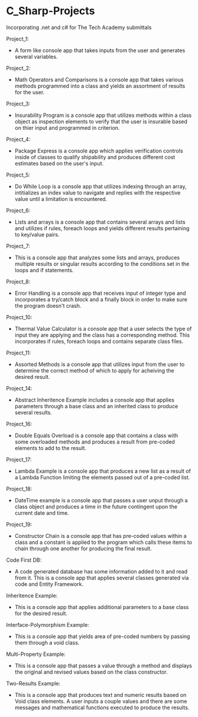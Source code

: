 # C_Sharp-Projects
Incorporating .net and c# for The Tech Academy submittals

Project_1: 
- A form like console app that takes inputs from the user and generates several variables.


Project_2: 
- Math Operators and Comparisons is a console app that takes various methods programmed into a class and yields an assortment of results for the user.

 
Project_3: 
- Insurability Program is a console app that utilizes methods within a class object as inspection elements to verify that the user is insurable based on thier input and programmed in criterion.


Project_4: 
- Package Express is a console app which applies verification controls inside of classes to qualify shipability and produces different cost estimates based on the user's input.  


Project_5: 
- Do While Loop is a console app that utilizes indexing through an array, intitializes an index value to navigate and replies with the respective value until a limitation is encountered.


Project_6: 
- Lists and arrays is a console app that contains several arrays and lists and utilizes if rules, foreach loops and yields different results pertaining to key/value pairs.


Project_7: 
- This is a console app that analyzes some lists and arrays, produces multiple results or singular results according to the conditions set in the loops and if statements.


Project_8: 
- Error Handling is a console app that receives input of integer type and incorporates a try/catch block and a finally block in order to make sure the program doesn't crash.


Project_10: 
- Thermal Value Calculator is a console app that a user selects the type of input they are applying and the class has a corresponding method.  This incorporates if rules, foreach loops and contains separate class files.


Project_11: 
- Assorted Methods is a console app that utilizes input from the user to determine the correct method of which to apply for acheiving the desired result.


Project_14: 
- Abstract Inheritence Example includes a console app that applies parameters through a base class and an inherited class to produce several results.


Project_16: 
- Double Equals Overload is a console app that contains a class with some overloaded methods and produces a result from pre-coded elements to add to the result.


Project_17: 
- Lambda Example is a console app that produces a new list as a result of a Lambda Function limiting the elements passed out of a pre-coded list. 


Project_18: 
- DateTime example is a console app that passes a user unput through a class object and produces a time in the future contingent upon the current date and time.


Project_19: 
- Constructor Chain is a console app that has pre-coded values within a class and a constant is applied to the program which calls these items to chain through one another for producing the final result.


Code First DB: 
- A code generated database has some information added to it and read from it.  This is a console app that applies several classes generated via code and Entity Framework.


Inheritence Example: 
- This is a console app that applies additional parameters to a base class for the desired result.


Interface-Polymorphism Example: 
- This is a console app that yields area of pre-coded numbers by passing them through a void class.


Multi-Property Example: 
- This is a console app that passes a value through a method and displays the original and revised values based on the class constructor.


Two-Results Example: 
- This is a console app that produces text and numeric results based on Void class elements.  A user inputs a couple values and there are some messages and mathematical functions executed to produce the results.

